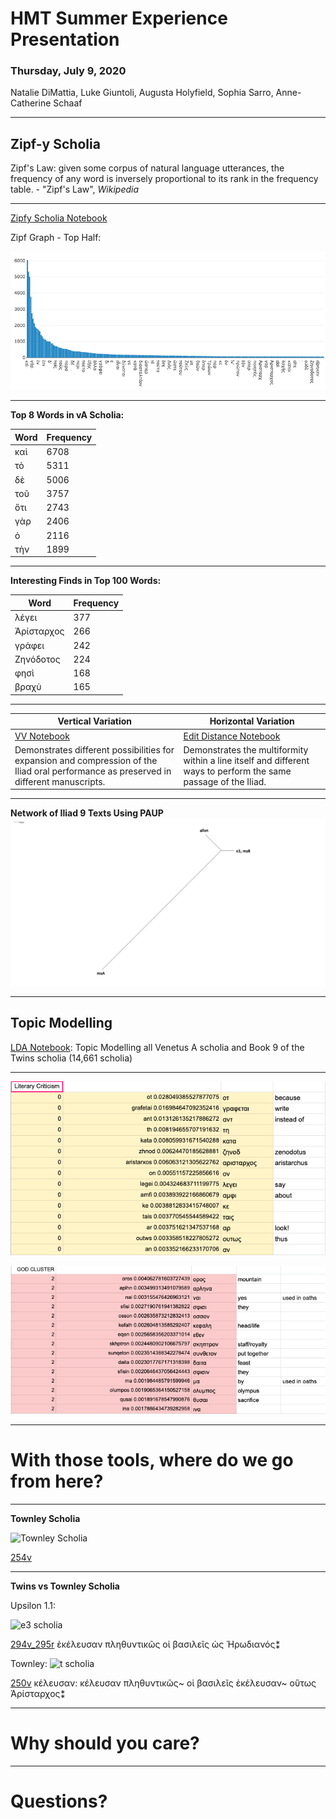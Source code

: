 # HMT Summer Experience Presentation
### Thursday, July 9, 2020

Natalie DiMattia, Luke Giuntoli, Augusta Holyfield, Sophia Sarro, Anne-Catherine Schaaf

---
## Zipf-y Scholia

Zipf's Law: given some corpus of natural language utterances, the frequency of any word is inversely proportional to its rank in the frequency table. - "Zipf's Law", *Wikipedia*

----
[Zipfy Scholia Notebook](https://github.com/nadimattia/summer2020notebooks/blob/master/zipfyScholia.ipynb)

Zipf Graph - Top Half:

![zipfgraph](https://github.com/nadimattia/summer2020notebooks/blob/master/data/shortGraphvAschol.png?raw=true)

---

**Top 8 Words in vA Scholia:**

| Word | Frequency |
|---|---|
| καὶ | 6708 |
τὸ | 5311
δὲ | 5006
τοῦ | 3757
ὅτι | 2743
γὰρ|2406
ὁ|2116
τὴν|1899

---

**Interesting Finds in Top 100 Words:**

| Word | Frequency |
|---|---|
λέγει | 377
Ἀρίσταρχος | 266
γράφει | 242
Ζηνόδοτος | 224
φησὶ | 168
βραχὺ | 165

---

| Vertical Variation | Horizontal Variation |
|---|---|
[VV Notebook](https://mybinder.org/v2/gh/neelsmith/summer2020nbs/77ceaab5e14116d8090d934960adcd2c29302fa7) |[Edit Distance Notebook](https://mybinder.org/v2/gh/neelsmith/summer2020nbs/77ceaab5e14116d8090d934960adcd2c29302fa7)
Demonstrates different possibilities for expansion and compression of the Iliad oral performance as preserved in different manuscripts. | Demonstrates the multiformity within a line itself and different ways to perform the same passage of the Iliad.

---

**Network of Iliad 9 Texts Using PAUP**
![network](https://github.com/hmteditors/iliad23-2020/blob/master/presentation/images/illiadtestsplit.jpeg?raw=true)

---
## Topic Modelling

[LDA Notebook](https://mybinder.org/v2/gh/neelsmith/summer2020nbs/77ceaab5e14116d8090d934960adcd2c29302fa7): Topic Modelling all Venetus A scholia and Book 9 of the Twins scholia (14,661 scholia)

---
![litcrit](https://github.com/hmteditors/iliad23-2020/blob/master/presentation/images/literary_crit_LDA.png?raw=true)

![godcluster](https://raw.githubusercontent.com/hmteditors/iliad23-2020/master/presentation/images/god_cluster_LDA.png)

---
# With those tools, where do we go from here?
---
**Townley Scholia**

![Townley Scholia](http://www.homermultitext.org/iipsrv?OBJ=IIP,1.0&FIF=/project/homer/pyramidal/deepzoom/citebl/burney86imgs/v1/burney_ms_86_f254v.tif&RGN=0.07881,0.5461,0.7049,0.1666&wID=5000&CVT=JPEG)


[254v](http://www.homermultitext.org/ict2/?urn=urn:cite2:citebl:burney86imgs.v1:burney_ms_86_f254v@0.07062,0.5494,0.3127,0.1686)

---
**Twins vs Townley Scholia**

Upsilon 1.1:

![e3 scholia](http://www.homermultitext.org/iipsrv?OBJ=IIP,1.0&FIF=/project/homer/pyramidal/deepzoom/hmt/e3bifolio/v1/E3_294v_295r.tif&RGN=0.6884,0.1241,0.2471,0.03237&wID=5000&CVT=JPEG)

[294v_295r](http://www.homermultitext.org/ict2/?urn=urn:cite2:hmt:e3bifolio.v1:E3_294v_295r@0.6884,0.1241,0.2471,0.03237)
ἐκέλευσαν πληθυντικῶς οἱ βασιλεῖς ὡς Ἡρωδιανός⁑

Townley:
![t scholia](http://www.homermultitext.org/iipsrv?OBJ=IIP,1.0&FIF=/project/homer/pyramidal/deepzoom/citebl/burney86imgs/v1/burney_ms_86_f250v.tif&RGN=0.1006,0.8122,0.4936,0.02704&wID=5000&CVT=JPEG)

[250v](http://www.homermultitext.org/ict2/?urn=urn:cite2:citebl:burney86imgs.v1:burney_ms_86_f250v@0.1006,0.8122,0.4936,0.02704)
κέλευσαν: κέλευσαν πληθυντικῶς~ οἱ βασιλεῖς ἐκέλευσαν~ οὕτως Ἀρίσταρχος⁑

---

# Why should you care?

---

# Questions?
